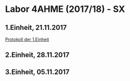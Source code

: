 # Labor 4AHME (2017/18) - SX
## 1.Einheit, 21.11.2017   
[Protokoll der 1.Einheit](https://github.com/HTLMechatronics/m14-la1-sx/blob/suspam14/suspam14/Protokoll1.md)
## 2.Einheit, 28.11.2017  
  
## 3.Einheit, 05.11.2017   
